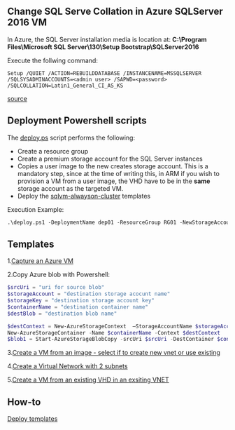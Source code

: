 ## Change SQL Serve Collation in Azure SQLServer 2016 VM

In Azure, the SQL Server installation media is location at:
**C:\Program Files\Microsoft SQL Server\130\Setup Bootstrap\SQLServer2016**

Execute the follwing command:
```
Setup /QUIET /ACTION=REBUILDDATABASE /INSTANCENAME=MSSQLSERVER /SQLSYSADMINACCOUNTS=<admin user> /SAPWD=<password> /SQLCOLLATION=Latin1_General_CI_AS_KS

```
[source](http://blog.sqlauthority.com/2016/04/05/sql-server-change-sql-server-collation-microsoft-azure-vm-iaas/)


## Deployment Powershell scripts

The [deploy.ps](./deploy.ps1) script performs the following:
+ Create a resource group
+ Create a premium storage account for the SQL Server instances
+ Copies a user image to the new creates storage account. This is a mandatory step, since at the time of writing this, in ARM if you wish to provision a VM from a user image, the VHD have to be in the **same** storage account as the targeted VM.
+ Deploy the [sqlvm-alwayson-cluster](./sqlvm-alwayson-cluster) templates

Execution Example:
```ps
.\deploy.ps1 -DeploymentName dep01 -ResourceGroup RG01 -NewStorageAccountName test14aostore1307 -NewContainerName images -Location westeurope -SourceStorageAccount rg16986 -SourceStorageKey <source image storage account key> -SourceContainerName images -SourceBlobName image01.vhd -DestBlobName baseimage.vhd 
```

## Templates
1.[Capture an Azure VM](https://azure.microsoft.com/en-us/documentation/articles/virtual-machines-windows-capture-image/)

2.Copy Azure blob with Powershell:
```powershell
$srcUri = "uri for source blob"
$storageAccount = "destination storage acocunt name"
$storageKey = "destination storage account key"
$containerName = "destination container name"
$destBlob = "destination blob name"

$destContext = New-AzureStorageContext  –StorageAccountName $storageAccount -StorageAccountKey $storageKey  
New-AzureStorageContainer -Name $containerName -Context $destContext 
$blob1 = Start-AzureStorageBlobCopy -srcUri $srcUri -DestContainer $containerName -DestBlob $destBlob -DestContext $destContext
```
3.[Create a VM from an image - select if to create new vnet or use existing](https://github.com/Azure/azure-quickstart-templates/tree/master/101-vm-from-user-image)

4.[Create a Virtual Network with 2 subnets](https://github.com/Azure/azure-quickstart-templates/tree/master/101-vnet-two-subnets)

5.[Create a VM from an existing VHD in an exsiting VNET](./vm-from-vhd-existing-vnet.json)

## How-to
[Deploy templates](https://azure.microsoft.com/en-us/documentation/articles/resource-group-template-deploy/)

